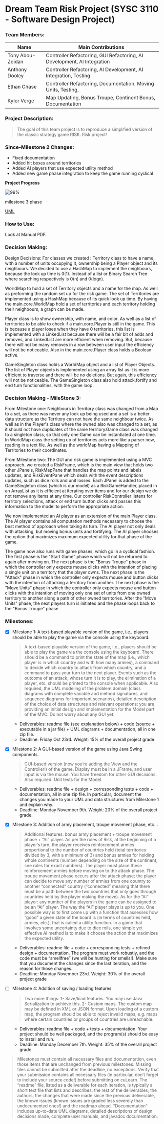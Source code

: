 # **Dream Team Risk Project (SYSC 3110 - Software Design Project)**

### Team Members:
Name | Main Contributions
------------ | -------------
Tony Abou-Zeidan | Controller Refactoring, GUI Refactoring, AI Development, AI Integration
Anthony Dooley | Controller Refactoring, AI Development, AI Integration, Testing
Ethan Chase | Controller Refactoring, Documentation, Moving Units, Testing,
Kyler Verge | Map Updating, Bonus Troupe, Continent Bonus, Documentation

### Project Description:
>The goal of this team project is to reproduce a simplified version of the classic strategy game RISK.
> Risk project!

### Since-Milestone 2 Changes:
- Fixed documentation
- Added hit boxes around territories
- Added AI players that use expected utility method
- Added new game phase integration to keep the game running cyclical
 
**Project Progress**

![99%](https://progress-bar.dev/99)

milestone 3 phase

[UML](https://lucid.app/invitations/accept/fdd00eb0-1f04-4212-8db9-c9dd045a9c40)

### How to Use:
Look at Manual PDF.
   
### Decision Making:
Design Decisions:
For classes we created :
Territory class to have a name, with a number of units occupying it, ownership being a Player object and its neighbours. We decided to use a HashMap to implement the neighbours, because the look up time is 0(1).  Instead of a list or Binary Search Tree where searching respectively is 0(n) and 0(logn).

WorldMap to hold a set of Territory objects and a name for the map. As well as preforming the random set up for the risk game. The set of Territories are implemented using a HashMap because of its quick look up time. By having the main.core.WorldMap hold a set of territories and each territory holding their neighbours, a graph can be made.

Player class is to show ownership, with name, and color. As well as a list of territories to be able to check if a main.core.Player is still in the game. This is because a player loses when they have 0 territories, this list is implemented with a LinkedList because there will be a fair bit of adds and removes, and LinkedList are more efficient when removing. But, because there will not be many removes in a row between user input the efficiency will not be noticeable. Also in the main.core.Player class holds a Boolean active.

GameSingleton class holds a WorldMap object and a list of Player Objects. The list of Player objects is implemented using an array list as it is more efficient to traverse and there will be no deletions. But again, this efficiency will not be noticeable. The GameSingleton class also hold attack,fortify and end turn functionalities, with the game loop. 
    
### Decision Making - MileStone 3:
   From Milestone one:
     Neighbours in Territory class was changed from a Map to a set, as there was never any look up being used and a set is a better data structure as the Territory can not have the same neighbour twice.
     As well as in the Player's class where the owned also was changed to a set, as it should not have duplicates of the same territory.Game class was changed to a singleton class, so that only one Game can be instantiated at one time.
     In WorldMap class the setting up of territories acts more like a parser now, reading in a text file. As well as the worldMap
     having a Mapping of Territories to their coordinates.
   
   From Milestone two:
       The GUI and risk game is implemented using a MVC approach.
       we created a RiskFrame, which is the main view that holds two other JPanels, RiskMapPane that handles the map points and labels updates, and 
       RiskEventPane which deals with the event descriptions updates, such as dice rolls and unit losses. Each JPanel is added to the 
       GameSingleton class (which is our model) as a RiskGameHandler, placed in an ArrayList as it is efficient at iterating over items
       and for our design we do not remove any items at any time. Our controller RiskController listens for territory selections, attack or end turn button clicks and 
       passes this information to the model to perform the appropriate action.
   
   We now implemented an AI player as an extension of the main Player class. The AI player contains all computation methods necessary to choose the best method of approach when taking its turn.
   The AI player not only deals with attacking, but moving bonus units and fortifying.
   The AI player chooses the option that maximizes maximum expected utility for that phase of the game.
   
   The game now also runs with game phases, which go in a cyclical fashion. The first phase is the "Start Game" phase which will not be returned to again after moving on.
   The next phase is the "Bonus Troupe" phase in which the controller only expects mouse clicks with the intention of placing a single unit on a territory that the player owns.
   The next phase is the "Attack" phase in which the controller only expects mouse and button clicks with the intention of attacking a territory from another.
   The next phase is the "Move Units" phase in which the controller only expects mouse and button clicks with the intention of moving only one set of units from one owned territory to another
   along a path of other owned territories.
   After the "Move Units" phase, the next players turn is initiated and the phase loops back to the "Bonus Troupe" phase.
    
    
### Milestones:
- [x] Milestone 1: A text-based playable version of the game, i.e., players should be able to play the game via the console using the keyboard.
    >A text-based playable version of the game, i.e., players should be able to
     play the game via the console using the keyboard. There should be a command to print
     the state of the map (i.e., which player is in which country and with how many armies), a
     command to decide which country to attack from which country, and a command to pass
     your turn to the next player. Events such as the outcome of an attack, whose turn it is to
     play, the elimination of a player, etc. should be printed to the console when applicable.
     Also required, the UML modeling of the problem domain (class diagrams with complete
     variable and method signatures, and sequence diagrams for important scenarios), detailed
     description of the choice of data structures and relevant operations: you are providing an
     initial design and implementation for the Model part of the MVC. Do not worry about
     any GUI yet.
    - Deliverables: readme file (see explanation below) + code (source + executable in
      a jar file) + UML diagrams + documentation, all in one zip file. 
    - Deadline: Friday Oct 23rd. Weight: 15% of the overall project grade.
    
- [x] Milestone 2: A GUI-based version of the game using Java Swing components.
    > GUI-based version (now you’re adding the View and the Controller!) of the
      game. Display must be in a JFrame, and user input is via the mouse. You have freedom
      for other GUI decisions. Also required: Unit tests for the Model. 
    - Deliverables: readme file + design + corresponding tests + code + documentation,
      all in one zip file. In particular, document the changes you made to your UML
      and data structures from Milestone 1 and explain why. 
    - Deadline: Monday November 9th. Weight: 20% of the overall project grade.

- [x] Milestone 3: Addition of army placement, troupe movement phase, etc...
    >  Additional features: bonus army placement + troupe movement phase +
      “AI” player. As per the rules of Risk, at the beginning of a player’s turn, the player
      receives reinforcement armies proportional to the number of countries held (total
      territories divided by 3, with a minimum of 3) and bonus armies for holding whole 
      continents (number depending on the size of the continent, see rules for exact numbers).
      The player must place these reinforcement armies before moving on to the attack phase.
      The troupe movement phase occurs after the attack phase; the player can decide to move
      any number of armies from one country to another “connected” country (“connected”
      meaning that there must be a path between the two countries that only goes through
      countries held by the player making the move). As for the “AI” player: any number of the
      players in the game can be assigned to be an “AI” player. The way the “AI” player plays
      is up to you. One possible way is to first come up with a function that assesses how
      “good” a given state of the board is (in terms of countries held, armies, etc.), that is called
      a utility function. In a game that involves some uncertainty due to dice rolls, one simple
      yet effective AI method is to make it choose the action that maximizes the expected
      utility. 
    - Deliverables: readme file + code + corresponding tests + refined design +
      documentation. The program must work robustly, and the code must be “smellfree” (we will be hunting for smells!). Make sure that you document the changes
      since the last iteration, and the reason for those changes.
    - Deadline: Monday November 23rd. Weight: 30% of the overall project grade
    
- [ ] Milestone 4: Addition of saving / loading features
    > Two more things: 1- Save/load features. You may use Java Serialization to
     achieve this. 2- Custom maps. The custom map may be defined in XML or JSON format.
     Upon loading of a custom map, the program should be able to reject invalid maps, e.g.
     maps where certain countries or groups of countries are unreachable.
    - Deliverables: readme file + code + tests + documentation. Your project should be
      well packaged, and the program(s) should be easy to install and run.
    - Deadline: Monday December 7th. Weight: 35% of the overall project grade.

> Milestones must contain all necessary files and documentation, even those items that are
  unchanged from previous milestones. Missing files cannot be submitted after the
  deadline, no exceptions. Verify that your submission contains all necessary files (in
  particular, don’t forget to include your source code!) before submitting on cuLearn.
  The “readme” file, listed as a deliverable for each iteration, is typically a short text file
  that lists and describes: the rest of the deliverables, the authors, the changes that were
  made since the previous deliverable, the known issues (known issues are graded less
  severely than undocumented ones!) and the roadmap ahead.
  “Documentation” includes up-to-date UML diagrams, detailed descriptions of design
  decisions made, complete user manuals, and javadoc documentation.


